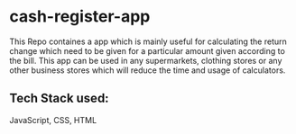 # cash-register-app
 This Repo containes a app which is mainly useful for calculating the return change which need to be given for a particular amount given according to the bill. This app can be used in any supermarkets, clothing stores or any other business stores which will reduce the time and usage of calculators.
 ## Tech Stack used:
  JavaScript, CSS, HTML

